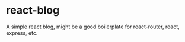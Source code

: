 # react-blog
A simple react blog, might be a good boilerplate for react-router, react, express, etc.
